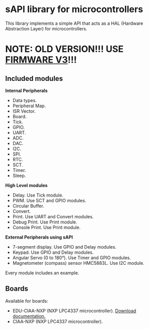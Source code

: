 # sAPI library for microcontrollers

This library implements a simple API that acts as a HAL (Hardware Abstraction
Layer) for microcontrollers.

# NOTE: OLD VERSION!!! USE [FIRMWARE V3](https://github.com/epernia/firmware_v3)!!!

## Included modules

**Internal Peripherals**

- Data types.
- Peripheral Map.
- ISR Vector.
- Board.
- Tick.
- GPIO.
- UART.
- ADC.
- DAC.
- I2C.
- SPI.
- RTC.
- SCT.
- Timer.
- Sleep.

**High Level modules**

- Delay. Use Tick module.
- PWM. Use SCT and GPIO modules.
- Circular Buffer.
- Convert.
- Print. Use UART and Convert modules.
- Debug Print. Use Print module.
- Console Print. Use Print module.

**External Peripherals using sAPI**

- 7-segment display. Use GPIO and Delay modules.
- Keypad. Use GPIO and Delay modules.
- Angular Servo (0 to 180°). Use Timer and GPIO modules.
- Magnetometer (compass) sensor HMC5883L. Use I2C module.

Every module includes an example.

## Boards

Available for boards:

- EDU-CIAA-NXP (NXP LPC4337 microcontroller). [Download documentation.](docs/assets/pdf/EDU-CIAA-NXP_sAPI_bm_A4_v1r0_ES.pdf)
- CIAA-NXP (NXP LPC4337 microcontroller).
